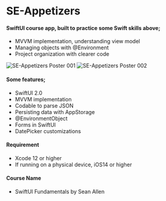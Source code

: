 # SE-Appetizers

#### SwiftUI course app, built to practice some Swift skills above;
- MVVM implementation, understanding view model
- Managing objects with @Environment
- Project organization with clearer code

![SE-Appetizers Poster 001](https://user-images.githubusercontent.com/36846931/99915353-40853680-2d14-11eb-8bc4-1bdc07a84dfb.png)
![SE-Appetizers Poster 002](https://user-images.githubusercontent.com/36846931/99915355-424efa00-2d14-11eb-8964-cabf956c0818.png)

#### Some features;
- SwiftUI 2.0
- MVVM implementation
- Codable to parse JSON
- Persisting data with AppStorage
- @EnvironmentObject
- Forms in SwiftUI
- DatePicker customizations

#### Requirement
- Xcode 12 or higher
- If running on a physical device, iOS14 or higher

#### Course Name
- SwiftUI Fundamentals by Sean Allen

